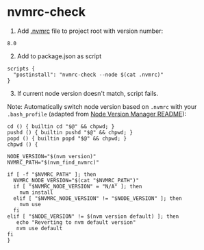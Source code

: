 # nvmrc-check

1) Add [.nvmrc](https://github.com/creationix/nvm#nvmrc) file to project root with version number:
```
8.0
```

2) Add to package.json as script
```
scripts {
  "postinstall": "nvmrc-check --node $(cat .nvmrc)"
}
```

3) If current node version doesn't match, script fails.

Note: Automatically switch node version based on `.nvmrc` with your `.bash_profile` (adapted from [Node Version Manager README](https://github.com/creationix/nvm#nvmrc)):

```
cd () { builtin cd "$@" && chpwd; }
pushd () { builtin pushd "$@" && chpwd; }
popd () { builtin popd "$@" && chpwd; }
chpwd () {

NODE_VERSION="$(nvm version)"
NVMRC_PATH="$(nvm_find_nvmrc)"

if [ -f "$NVMRC_PATH" ]; then
  NVMRC_NODE_VERSION="$(cat "$NVMRC_PATH")"
  if [ "$NVMRC_NODE_VERSION" = "N/A" ]; then
    nvm install
  elif [ "$NVMRC_NODE_VERSION" != "$NODE_VERSION" ]; then
    nvm use 
  fi  
elif [ "$NODE_VERSION" != $(nvm version default) ]; then
   echo "Reverting to nvm default version"
   nvm use default
fi
}
```
